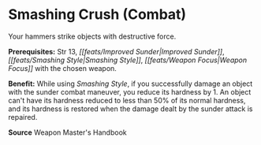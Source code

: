 ﻿---
cssclass: [feats]

---
# Smashing Crush (Combat)

Your hammers strike objects with destructive force.

**Prerequisites:** Str 13, _[[feats/Improved Sunder|Improved Sunder]]_, _[[feats/Smashing Style|Smashing Style]]_, _[[feats/Weapon Focus|Weapon Focus]]_ with the chosen weapon.

**Benefit:** While using _Smashing Style_, if you successfully damage an object with the sunder combat maneuver, you reduce its hardness by 1. An object can't have its hardness reduced to less than 50% of its normal hardness, and its hardness is restored when the damage dealt by the sunder attack is repaired.

**Source** Weapon Master's Handbook